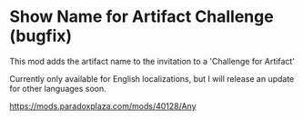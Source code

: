 # Show Name for Artifact Challenge (bugfix)

This mod adds the artifact name to the invitation to a 'Challenge for Artifact'

Currently only available for English localizations, but I will release an update for other languages soon.

https://mods.paradoxplaza.com/mods/40128/Any